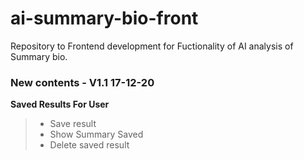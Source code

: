 # ai-summary-bio-front
Repository to Frontend development for Fuctionality of AI analysis of Summary bio. 

### New contents - V1.1 17-12-20
**Saved Results For User**

> - Save result 
> - Show Summary Saved
> - Delete saved result


